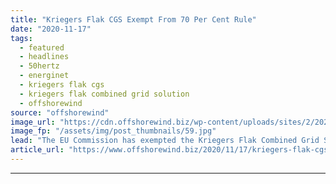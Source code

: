 ```yaml
---
title: "Kriegers Flak CGS Exempt From 70 Per Cent Rule"
date: "2020-11-17"
tags: 
  - featured
  - headlines
  - 50hertz
  - energinet
  - kriegers flak cgs
  - kriegers flak combined grid solution
  - offshorewind
source: "offshorewind"
image_url: "https://cdn.offshorewind.biz/wp-content/uploads/sites/2/2020/11/17135944/Kriegers-Flak-CGS-Exempt-From-70-Per-Cent-Rule.jpg"
image_fp: "/assets/img/post_thumbnails/59.jpg"
lead: "The EU Commission has exempted the Kriegers Flak Combined Grid Solution project from the"
article_url: "https://www.offshorewind.biz/2020/11/17/kriegers-flak-cgs-exempt-from-70-per-cent-rule/"
---
```


---
